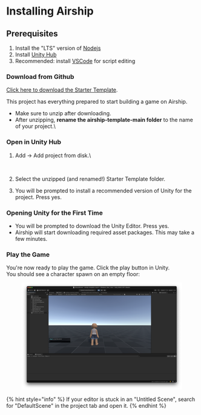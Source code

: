 # Installing Airship

## Prerequisites&#x20;

1. Install the "LTS" version of [Nodejs](https://nodejs.org/en)&#x20;
2. Install [Unity Hub](https://unity.com/download)
3. Recommended: install [VSCode](https://code.visualstudio.com/) for script editing

### Download from Github

[Click here to download the Starter Template](https://github.com/easy-games/airship-template/archive/refs/heads/main.zip).&#x20;

This project has everything prepared to start building a game on Airship.&#x20;

* Make sure to unzip after downloading.
* After unzipping, **rename the airship-template-main folder** to the name of your project.\


### Open in Unity Hub

1.  Add -> Add project from disk.\


    <figure><img src="../.gitbook/assets/Screenshot 2024-03-12 at 7.42.06 AM.png" alt=""><figcaption></figcaption></figure>
2. Select the unzipped (and renamed!) Starter Template folder.
3. You will be prompted to install a recommended version of Unity for the project. Press yes.

### Opening Unity for the First Time

* You will be prompted to download the Unity Editor. Press yes.&#x20;
* Airship will start downloading required asset packages. This may take a few minutes.&#x20;

### Play the Game

You're now ready to play the game. Click the play button in Unity.\
You should see a character spawn on an empty floor:

<figure><img src="../.gitbook/assets/Screenshot 2024-08-16 at 3.35.32 PM.png" alt=""><figcaption></figcaption></figure>

{% hint style="info" %}
If your editor is stuck in an "Untitled Scene", search for "DefaultScene" in the project tab and open it.&#x20;
{% endhint %}
